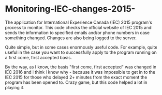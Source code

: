 # Monitoring-IEC-changes-2015-

The application for International Experience Canada (IEC) 2015 program's process to monitor. This code checks the official website of IEC 2015 and sends the information to specified emails and/or phone numbers in case something changed. Changes are also being logged to the server.

Quite simple, but in some cases enormously useful code. For example, quite useful in the case you want to successfully apply to the program running on a first come, first accepted basis.

By the way, as I know, the basis "first come, first accepted" was changed in IEC 2016 and I think I know why - because it was impossible to get in to the IEC 2015 for those who delayed 2+ minutes from the exact moment the program has been opened to. Crazy game, but this code helped a lot in playing it.
